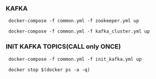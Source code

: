 ### KAFKA ###
```shell 
 docker-compose -f common.yml -f zookeeper.yml up
```

```shell 
 docker-compose -f common.yml -f kafka_cluster.yml up
```

### INIT KAFKA TOPICS(CALL only ONCE) ###
```shell 
 docker-compose -f common.yml -f init_kafka.yml up
```

```shell 
 docker stop $(docker ps -a -q)
```
